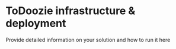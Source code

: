 # ToDoozie infrastructure & deployment

Provide detailed information on your solution and how to run it here
